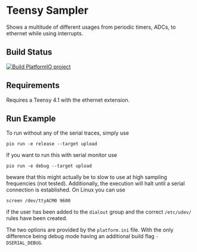 # Teensy Sampler

Shows a multitude of different usages from periodic timers, ADCs, to ethernet while using interrupts.

## Build Status
[![Build PlatformIO project](https://github.com/nicbres/teensy-sampler/actions/workflows/build-platformio.yml/badge.svg)](https://github.com/nicbres/teensy-sampler/actions/workflows/build-platformio.yml)

## Requirements
Requires a Teensy 4.1 with the ethernet extension.

## Run Example
To run without any of the serial traces, simply use
```
pio run -e release --target upload
```
If you want to run this with serial monitor use
```
pio run -e debug --target upload
```
beware that this might actually be to slow to use at high sampling frequencies (not tested).
Additionally, the execution will halt until a serial connection is established.
On Linux you can use
```
screen /dev/ttyACM0 9600
```
if the user has been added to the `dialout` group and the correct `/etc/udev/` rules have been created.

The two options are provided by the `platform.ini` file.
With the only difference being debug mode having an additional build flag `-DSERIAL_DEBUG`.
